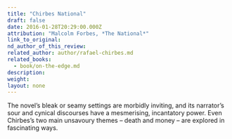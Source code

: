 ```yaml
---
title: "Chirbes National"
draft: false
date: 2016-01-28T20:29:00.000Z
attribution: "Malcolm Forbes, *The National*"
link_to_original:
nd_author_of_this_review:
related_author: author/rafael-chirbes.md
related_books:
  - book/on-the-edge.md
description:
weight:
layout: none
---
```

The novel’s bleak or seamy settings are morbidly inviting, and its narrator’s sour and cynical discourses have a mesmerising, incantatory power. Even Chirbes’s two main unsavoury themes – death and money – are explored in fascinating ways.

